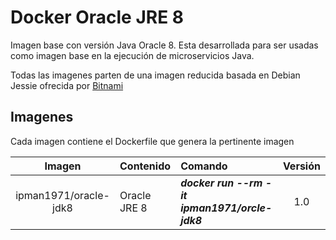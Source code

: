 # Docker Oracle JRE 8
Imagen base con versión Java Oracle 8. Esta desarrollada para ser usadas como imagen base en la ejecución de microservicios Java.

Todas las imagenes parten de una imagen reducida basada en Debian Jessie ofrecida por [Bitnami](https://github.com/bitnami/minideb)

## Imagenes
Cada imagen contiene el Dockerfile que genera la pertinente imagen

| Imagen       | Contenido     | Comando | Versión |
| :---:        | :---          | :---    | :---:   |
| ipman1971/oracle-jdk8 | Oracle JRE 8 | ***docker run --rm -it ipman1971/orcle-jdk8*** | 1.0 |
